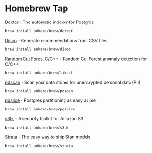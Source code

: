 # Homebrew Tap

[Dexter](https://github.com/ankane/dexter) - The automatic indexer for Postgres

```sh
brew install ankane/brew/dexter
```

[Disco](https://github.com/ankane/disco-cli) - Generate recommendations from CSV files

```sh
brew install ankane/brew/disco
```

[Random Cut Forest C/C++](https://github.com/ankane/librcf) - Random Cut Forest anomaly detection for C/C++

```sh
brew install ankane/brew/librcf
```

[pdscan](https://github.com/ankane/pdscan) - Scan your data stores for unencrypted personal data (PII)

```sh
brew install ankane/brew/pdscan
```

[pgslice](https://github.com/ankane/pgslice) - Postgres partitioning as easy as pie

```sh
brew install ankane/brew/pgslice
```

[s3tk](https://github.com/ankane/s3tk) - A security toolkit for Amazon S3

```sh
brew install ankane/brew/s3tk
```

[Strata](https://github.com/ankane/strata) - The easy way to ship Stan models

```sh
brew install ankane/brew/strata
```
